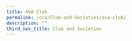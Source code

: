 ```yaml
---
title: AVA Club
permalink: /cca/Club-and-Societies/ava-club/
description: ""
third_nav_title: Club and Societies
---
```

